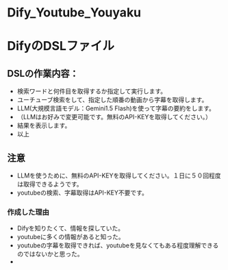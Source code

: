 # Dify_Youtube_Youyaku

# DifyのDSLファイル
## DSLの作業内容：
- 検索ワードと何件目を取得するか指定して実行します。
- ユーチューブ検索をして、指定した順番の動画から字幕を取得します。
- LLM(大規模言語モデル：Gemini1.5 Flash)を使って字幕の要約をします。
- （LLMはお好みで変更可能です。無料のAPI-KEYを取得してください。）
- 結果を表示します。
- 以上

## 注意
- LLMを使うために、無料のAPI-KEYを取得してください。１日に５０回程度は取得できるようです。
- youtubeの検索、字幕取得はAPI-KEY不要です。

### 作成した理由
- Difyを知りたくて、情報を探していた。
- youtubeに多くの情報があると知った。
- youtubeの字幕を取得できれば、youtubeを見なくてもある程度理解できるのではないかと思った。
- 
